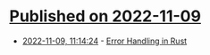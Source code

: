 # [Published on 2022-11-09](index.md)

* [2022-11-09, 11:14:24](https://lobste.rs/s/ijnybd/error_handling_rust) - [Error Handling in Rust](https://nrc.github.io/error-docs/)
